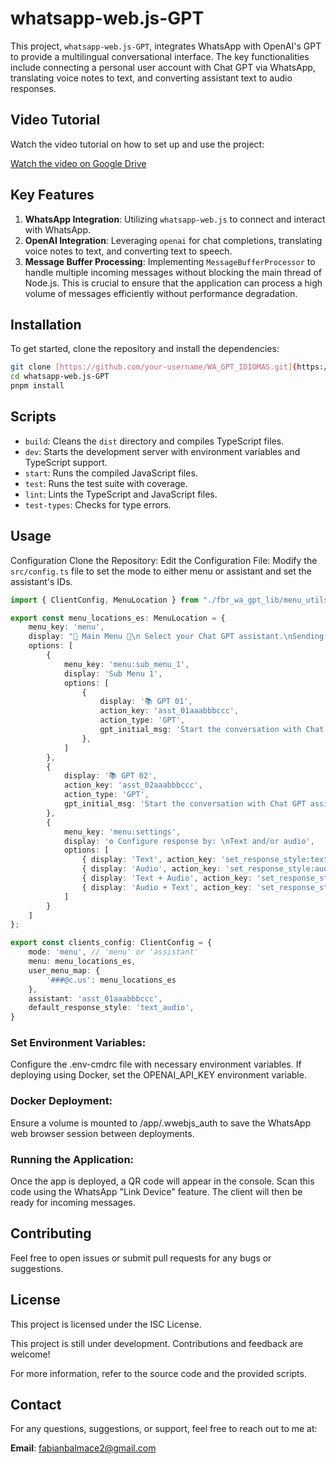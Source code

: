 # whatsapp-web.js-GPT

This project, `whatsapp-web.js-GPT`, integrates WhatsApp with OpenAI's GPT to provide a multilingual conversational interface. The key functionalities include connecting a personal user account with Chat GPT via WhatsApp, translating voice notes to text, and converting assistant text to audio responses.

## Video Tutorial

Watch the video tutorial on how to set up and use the project:

[Watch the video on Google Drive](https://drive.google.com/file/d/12P1HYOILZlNNxRDj21_k5tIReCRF1UJh/view?usp=sharing)


## Key Features

1. **WhatsApp Integration**: Utilizing `whatsapp-web.js` to connect and interact with WhatsApp.
2. **OpenAI Integration**: Leveraging `openai` for chat completions, translating voice notes to text, and converting text to speech.
3. **Message Buffer Processing**: Implementing `MessageBufferProcessor` to handle multiple incoming messages without blocking the main thread of Node.js. This is crucial to ensure that the application can process a high volume of messages efficiently without performance degradation.


## Installation

To get started, clone the repository and install the dependencies:

```sh
git clone [https://github.com/your-username/WA_GPT_IDIOMAS.git](https://github.com/balmacefa/whatsapp-web.js-GPT/tree/main)
cd whatsapp-web.js-GPT
pnpm install
```

## Scripts

- `build`: Cleans the `dist` directory and compiles TypeScript files.
- `dev`: Starts the development server with environment variables and TypeScript support.
- `start`: Runs the compiled JavaScript files.
- `test`: Runs the test suite with coverage.
- `lint`: Lints the TypeScript and JavaScript files.
- `test-types`: Checks for type errors.

## Usage
Configuration
Clone the Repository:
Edit the Configuration File: Modify the `src/config.ts` file to set the mode to either menu or assistant and set the assistant's IDs.

```typescript
import { ClientConfig, MenuLocation } from "./fbr_wa_gpt_lib/menu_utils";

export const menu_locations_es: MenuLocation = {
    menu_key: 'menu',
    display: "📄 Main Menu 🤖\n Select your Chat GPT assistant.\nSending the *letter* corresponding to the menu option:",
    options: [
        {
            menu_key: 'menu:sub_menu_1',
            display: 'Sub Menu 1',
            options: [
                {
                    display: '📚 GPT 01',
                    action_key: 'asst_01aaabbbccc',
                    action_type: 'GPT',
                    gpt_initial_msg: 'Start the conversation with Chat GPT assistant 01'
                },
            ]
        },
        {
            display: '📚 GPT 02',
            action_key: 'asst_02aaabbbccc',
            action_type: 'GPT',
            gpt_initial_msg: 'Start the conversation with Chat GPT assistant 02'
        },
        {
            menu_key: 'menu:settings',
            display: '⚙️ Configure response by: \nText and/or audio',
            options: [
                { display: 'Text', action_key: 'set_response_style:text', action_type: 'SETTINGS' },
                { display: 'Audio', action_key: 'set_response_style:audio', action_type: 'SETTINGS' },
                { display: 'Text + Audio', action_key: 'set_response_style:text_audio', action_type: 'SETTINGS' },
                { display: 'Audio + Text', action_key: 'set_response_style:audio_text', action_type: 'SETTINGS' },
            ]
        }
    ]
};

export const clients_config: ClientConfig = {
    mode: 'menu', // 'menu' or 'assistant'
    menu: menu_locations_es,
    user_menu_map: {
        '###@c.us': menu_locations_es
    },
    assistant: 'asst_01aaabbbccc',
    default_response_style: 'text_audio',
}
```
### Set Environment Variables:
Configure the .env-cmdrc file with necessary environment variables. If deploying using Docker, set the OPENAI_API_KEY environment variable.

### Docker Deployment:
Ensure a volume is mounted to /app/.wwebjs_auth to save the WhatsApp web browser session between deployments.

### Running the Application:
Once the app is deployed, a QR code will appear in the console. Scan this code using the WhatsApp "Link Device" feature. The client will then be ready for incoming messages.

## Contributing
Feel free to open issues or submit pull requests for any bugs or suggestions.

## License
This project is licensed under the ISC License.

This project is still under development. Contributions and feedback are welcome!

For more information, refer to the source code and the provided scripts.

## Contact

For any questions, suggestions, or support, feel free to reach out to me at:

**Email**: fabianbalmace2@gmail.com


